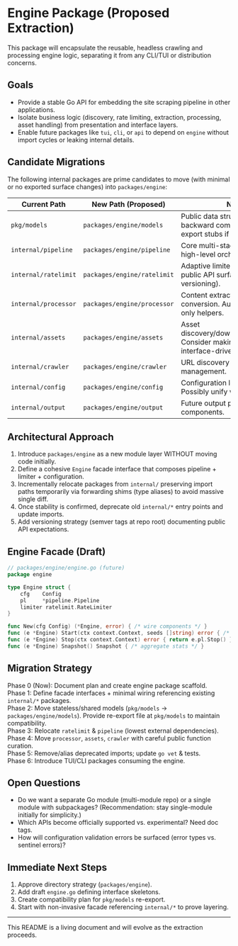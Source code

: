 # Engine Package (Proposed Extraction)

This package will encapsulate the reusable, headless crawling and processing engine logic, separating it from any CLI/TUI or distribution concerns.

## Goals

- Provide a stable Go API for embedding the site scraping pipeline in other applications.
- Isolate business logic (discovery, rate limiting, extraction, processing, asset handling) from presentation and interface layers.
- Enable future packages like `tui`, `cli`, or `api` to depend on `engine` without import cycles or leaking internal details.

## Candidate Migrations

The following internal packages are prime candidates to move (with minimal or no exported surface changes) into `packages/engine`:

| Current Path                | New Path (Proposed)                     | Notes |
|----------------------------|-----------------------------------------|-------|
| `pkg/models`               | `packages/engine/models`                | Public data structures. Keep backward compatibility via re-export stubs if needed. |
| `internal/pipeline`        | `packages/engine/pipeline`              | Core multi-stage pipeline. Export high-level orchestration API. |
| `internal/ratelimit`       | `packages/engine/ratelimit`             | Adaptive limiter. Will become public API surface (careful versioning). |
| `internal/processor`       | `packages/engine/processor`             | Content extraction & markdown conversion. Audit for internal-only helpers. |
| `internal/assets`          | `packages/engine/assets`                | Asset discovery/downloading/rewriting. Consider making downloader interface-driven. |
| `internal/crawler`         | `packages/engine/crawler`               | URL discovery and queue management. |
| `internal/config`          | `packages/engine/config`                | Configuration loader & defaults. Possibly unify with models. |
| `internal/output`          | `packages/engine/output`                | Future output pipeline components. |

## Architectural Approach

1. Introduce `packages/engine` as a new module layer WITHOUT moving code initially.
2. Define a cohesive `Engine` facade interface that composes pipeline + limiter + configuration.
3. Incrementally relocate packages from `internal/` preserving import paths temporarily via forwarding shims (type aliases) to avoid massive single diff.
4. Once stability is confirmed, deprecate old `internal/*` entry points and update imports.
5. Add versioning strategy (semver tags at repo root) documenting public API expectations.

## Engine Facade (Draft)

```go
// packages/engine/engine.go (future)
package engine

type Engine struct {
    cfg    Config
    pl     *pipeline.Pipeline
    limiter ratelimit.RateLimiter
}

func New(cfg Config) (*Engine, error) { /* wire components */ }
func (e *Engine) Start(ctx context.Context, seeds []string) error { /* start discovery */ }
func (e *Engine) Stop(ctx context.Context) error { return e.pl.Stop() }
func (e *Engine) Snapshot() Snapshot { /* aggregate stats */ }
```

## Migration Strategy

Phase 0 (Now): Document plan and create engine package scaffold.  
Phase 1: Define facade interfaces + minimal wiring referencing existing `internal/*` packages.  
Phase 2: Move stateless/shared models (`pkg/models` → `packages/engine/models`). Provide re-export file at `pkg/models` to maintain compatibility.  
Phase 3: Relocate `ratelimit` & `pipeline` (lowest external dependencies).  
Phase 4: Move `processor`, `assets`, `crawler` with careful public function curation.  
Phase 5: Remove/alias deprecated imports; update `go vet` & tests.  
Phase 6: Introduce TUI/CLI packages consuming the engine.  

## Open Questions

- Do we want a separate Go module (multi-module repo) or a single module with subpackages? (Recommendation: stay single-module initially for simplicity.)
- Which APIs become officially supported vs. experimental? Need doc tags.
- How will configuration validation errors be surfaced (error types vs. sentinel errors)?

## Immediate Next Steps

1. Approve directory strategy (`packages/engine`).
2. Add draft `engine.go` defining interface skeletons.
3. Create compatibility plan for `pkg/models` re-export.
4. Start with non-invasive facade referencing `internal/*` to prove layering.

---

This README is a living document and will evolve as the extraction proceeds.
